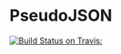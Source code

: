 # PseudoJSON
[![Build Status on Travis:](https://travis-ci.org/Yiabiten/PseudoJSON.svg?branch=master)](https://travis-ci.org/Yiabiten/PseudoJSON)

